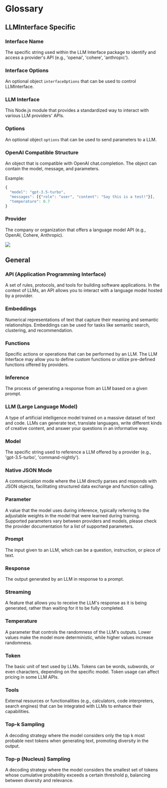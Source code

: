 # Glossary

## LLMInterface Specific

### Interface Name

The specific string used within the LLM Interface package to identify and access a provider's API (e.g., 'openai', 'cohere', 'anthropic').

### Interface Options

An optional object `interfaceOptions` that can be used to control LLMInterface.

### LLM Interface

This Node.js module that provides a standardized way to interact with various LLM providers' APIs.

### Options

An optional object `options` that can be used to send parameters to a LLM.

### OpenAI Compatible Structure

An object that is compatible with OpenAI chat.completion. The object can contain the model, message, and parameters.

Example:

```javascript
{
  "model": "gpt-3.5-turbo",
  "messages": [{"role": "user", "content": "Say this is a test!"}],
  "temperature": 0.7
}
```

### Provider

The company or organization that offers a language model API (e.g., OpenAI, Cohere, Anthropic).

![](https://samestrin.github.io/media/large-models-interface/icons/blank.png)

## General

### API (Application Programming Interface)

A set of rules, protocols, and tools for building software applications. In the context of LLMs, an API allows you to interact with a language model hosted by a provider.

### Embeddings

Numerical representations of text that capture their meaning and semantic relationships. Embeddings can be used for tasks like semantic search, clustering, and recommendation.

### Functions

Specific actions or operations that can be performed by an LLM. The LLM Interface may allow you to define custom functions or utilize pre-defined functions offered by providers.

### Inference

The process of generating a response from an LLM based on a given prompt.

### LLM (Large Language Model)

A type of artificial intelligence model trained on a massive dataset of text and code. LLMs can generate text, translate languages, write different kinds of creative content, and answer your questions in an informative way.

### Model

The specific string used to reference a LLM offered by a provider (e.g., 'gpt-3.5-turbo', 'command-nightly').

### Native JSON Mode

A communication mode where the LLM directly parses and responds with JSON objects, facilitating structured data exchange and function calling.

### Parameter

A value that the model uses during inference, typically referring to the adjustable weights in the model that were learned during training. Supported parameters vary between providers and models, please check the provider documentation for a list of supported parameters.

### Prompt

The input given to an LLM, which can be a question, instruction, or piece of text.

### Response

The output generated by an LLM in response to a prompt.

### Streaming

A feature that allows you to receive the LLM's response as it is being generated, rather than waiting for it to be fully completed.

### Temperature

A parameter that controls the randomness of the LLM's outputs. Lower values make the model more deterministic, while higher values increase randomness.

### Token

The basic unit of text used by LLMs. Tokens can be words, subwords, or even characters, depending on the specific model. Token usage can affect pricing in some LLM APIs.

### Tools

External resources or functionalities (e.g., calculators, code interpreters, search engines) that can be integrated with LLMs to enhance their capabilities.

### Top-k Sampling

A decoding strategy where the model considers only the top k most probable next tokens when generating text, promoting diversity in the output.

### Top-p (Nucleus) Sampling

A decoding strategy where the model considers the smallest set of tokens whose cumulative probability exceeds a certain threshold p, balancing between diversity and relevance.
